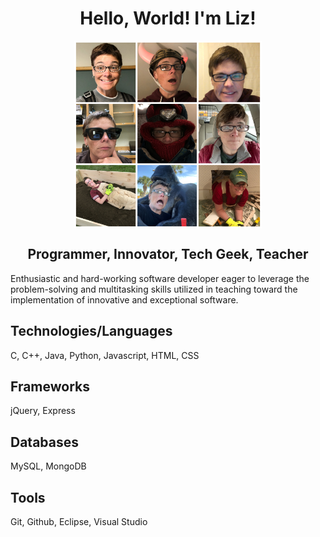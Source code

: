 <!--
**elaverty/elaverty** is a ✨ _special_ ✨ repository because its `README.md` (this file) appears on your GitHub profile.
-->

<h1 align="center">Hello, World!  I'm Liz!</h1>

<p align="center">
  <img src = "https://github.com/elaverty/elaverty/blob/main/images/lizGrid.jpeg" width = "300" height = "300" align = "center">
  <h2 align="center">Programmer, Innovator, Tech Geek, Teacher</h2>
</p>

<p> Enthusiastic and hard-working software developer eager to leverage the problem-solving and multitasking skills utilized in teaching toward the implementation of innovative and exceptional software. </p>

## Technologies/Languages
<p>C, C++, Java, Python, Javascript, HTML, CSS</p>

## Frameworks
<p>jQuery, Express</p>

## Databases
<p>MySQL, MongoDB</p>

## Tools
<p>Git, Github, Eclipse, Visual Studio</p>





